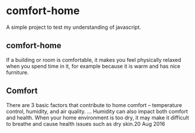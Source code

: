 # comfort-home
A simple project to test my understanding of javascript.
## comfort-home
If a building or room is comfortable, it makes you feel physically relaxed when you spend time in it, for example because it is warm and has nice furniture.
## Comfort 
There are 3 basic factors that contribute to home comfort – temperature control, humidity, and air quality. ... Humidity can also impact both comfort and health. When your home environment is too dry, it may make it difficult to breathe and cause health issues such as dry skin.20 Aug 2016